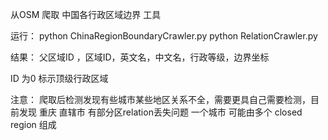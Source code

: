 从OSM 爬取 中国各行政区域边界 工具

运行：
python ChinaRegionBoundaryCrawler.py
python RelationCrawler.py


结果：
父区域ID ，区域ID，英文名，中文名，行政等级，边界坐标

ID 为0 标示顶级行政区域


注意：
爬取后检测发现有些城市某些地区关系不全，需要更具自己需要检测，目前发现 重庆 直辖市 有部分区relation丢失问题
一个城市 可能由多个 closed region 组成
